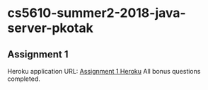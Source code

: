 # cs5610-summer2-2018-java-server-pkotak

## Assignment 1
Heroku application URL: [Assignment 1 Heroku](https://cs5610-summer2-2018-paarthk.herokuapp.com/)
All bonus questions completed.
